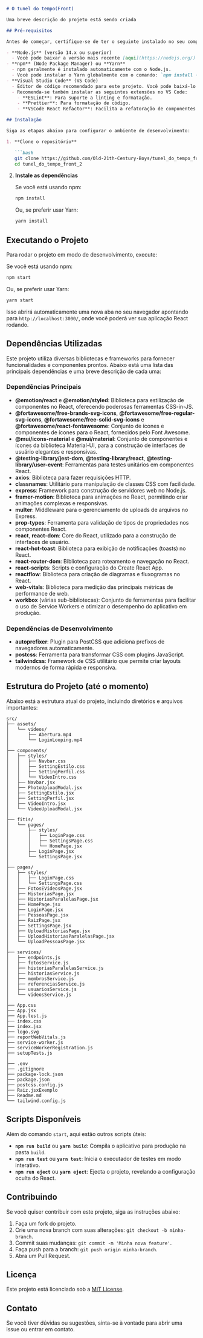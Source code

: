 ```markdown
# O tunel do tempo(Front)

Uma breve descrição do projeto está sendo criada

## Pré-requisitos

Antes de começar, certifique-se de ter o seguinte instalado no seu computador:

- **Node.js** (versão 14.x ou superior)
  - Você pode baixar a versão mais recente [aqui](https://nodejs.org/).
- **npm** (Node Package Manager) ou **Yarn**
  - npm geralmente é instalado automaticamente com o Node.js.
  - Você pode instalar o Yarn globalmente com o comando: `npm install --global yarn`.
- **Visual Studio Code** (VS Code)
  - Editor de código recomendado para este projeto. Você pode baixá-lo [aqui](https://code.visualstudio.com/).
  - Recomenda-se também instalar as seguintes extensões no VS Code:
    - **ESLint**: Para suporte a linting e formatação.
    - **Prettier**: Para formatação de código.
    - **VSCode React Refactor**: Facilita a refatoração de componentes React.

## Instalação

Siga as etapas abaixo para configurar o ambiente de desenvolvimento:

1. **Clone o repositório**

   ```bash
   git clone https://github.com/Old-21th-Century-Boys/tunel_do_tempo_front_2.git
   cd tunel_do_tempo_front_2
   ```

2. **Instale as dependências**

   Se você está usando npm:

   ```bash
   npm install
   ```

   Ou, se preferir usar Yarn:

   ```bash
   yarn install
   ```

## Executando o Projeto

Para rodar o projeto em modo de desenvolvimento, execute:

Se você está usando npm:

```bash
npm start
```

Ou, se preferir usar Yarn:

```bash
yarn start
```

Isso abrirá automaticamente uma nova aba no seu navegador apontando para `http://localhost:3000/`, onde você poderá ver sua aplicação React rodando.


## Dependências Utilizadas

Este projeto utiliza diversas bibliotecas e frameworks para fornecer funcionalidades e componentes prontos. Abaixo está uma lista das principais dependências e uma breve descrição de cada uma:

### Dependências Principais

- **@emotion/react** e **@emotion/styled**: Biblioteca para estilização de componentes no React, oferecendo poderosas ferramentas CSS-in-JS.
- **@fortawesome/free-brands-svg-icons**, **@fortawesome/free-regular-svg-icons**, **@fortawesome/free-solid-svg-icons** e **@fortawesome/react-fontawesome**: Conjunto de ícones e componentes de ícones para o React, fornecidos pelo Font Awesome.
- **@mui/icons-material** e **@mui/material**: Conjunto de componentes e ícones da biblioteca Material-UI, para a construção de interfaces de usuário elegantes e responsivas.
- **@testing-library/jest-dom**, **@testing-library/react**, **@testing-library/user-event**: Ferramentas para testes unitários em componentes React.
- **axios**: Biblioteca para fazer requisições HTTP.
- **classnames**: Utilitário para manipulação de classes CSS com facilidade.
- **express**: Framework para construção de servidores web no Node.js.
- **framer-motion**: Biblioteca para animações no React, permitindo criar animações complexas e responsivas.
- **multer**: Middleware para o gerenciamento de uploads de arquivos no Express.
- **prop-types**: Ferramenta para validação de tipos de propriedades nos componentes React.
- **react**, **react-dom**: Core do React, utilizado para a construção de interfaces de usuário.
- **react-hot-toast**: Biblioteca para exibição de notificações (toasts) no React.
- **react-router-dom**: Biblioteca para roteamento e navegação no React.
- **react-scripts**: Scripts e configuração do Create React App.
- **reactflow**: Biblioteca para criação de diagramas e fluxogramas no React.
- **web-vitals**: Biblioteca para medição das principais métricas de performance de web.
- **workbox** (várias sub-bibliotecas): Conjunto de ferramentas para facilitar o uso de Service Workers e otimizar o desempenho do aplicativo em produção.

### Dependências de Desenvolvimento

- **autoprefixer**: Plugin para PostCSS que adiciona prefixos de navegadores automaticamente.
- **postcss**: Ferramenta para transformar CSS com plugins JavaScript.
- **tailwindcss**: Framework de CSS utilitário que permite criar layouts modernos de forma rápida e responsiva.



## Estrutura do Projeto (até o momento)

Abaixo está a estrutura atual do projeto, incluindo diretórios e arquivos importantes:

```plaintext
src/
├── assets/
│   └── videos/
│       ├── Abertura.mp4
│       └── LoginLooping.mp4
│
├── components/
│   ├── styles/
│   │   ├── Navbar.css
│   │   ├── SettingEstilo.css
│   │   ├── SettingPerfil.css
│   │   └── VideoIntro.css
│   ├── Navbar.jsx
│   ├── PhotoUploadModal.jsx
│   ├── SettingEstilo.jsx
│   ├── SettingPerfil.jsx
│   ├── VideoIntro.jsx
│   └── VideoUploadModal.jsx
│
├── fitis/
│   └── pages/
│       ├── styles/
│       │   ├── LoginPage.css
│       │   ├── SettingsPage.css
│       │   └── HomePage.jsx
│       ├── LoginPage.jsx
│       └── SettingsPage.jsx
│
├── pages/
│   ├── styles/
│   │   ├── LoginPage.css
│   │   └── SettingsPage.css
│   ├── FotosEVideosPage.jsx
│   ├── HistoriasPage.jsx
│   ├── HistoriasParalelasPage.jsx
│   ├── HomePage.jsx
│   ├── LoginPage.jsx
│   ├── PessoasPage.jsx
│   ├── RaizPage.jsx
│   ├── SettingsPage.jsx
│   ├── UploadHistoriasPage.jsx
│   ├── UploadHistoriasParalelasPage.jsx
│   └── UploadPessoasPage.jsx
│
├── services/
│   ├── endpoints.js
│   ├── fotosService.js
│   ├── historiasParalelasService.js
│   ├── historiasService.js
│   ├── membrosService.js
│   ├── referenciasService.js
│   ├── usuariosService.js
│   └── videosService.js
│
├── App.css
├── App.jsx
├── App.test.js
├── index.css
├── index.jsx
├── logo.svg
├── reportWebVitals.js
├── service-worker.js
├── serviceWorkerRegistration.js
├── setupTests.js
│
├── .env
├── .gitignore
├── package-lock.json
├── package.json
├── postcss.config.js
├── Raiz.jsxExemplo
├── Readme.md
└── tailwind.config.js

```
## Scripts Disponíveis

Além do comando `start`, aqui estão outros scripts úteis:

- **`npm run build`** ou **`yarn build`**: Compila o aplicativo para produção na pasta `build`.
- **`npm run test`** ou **`yarn test`**: Inicia o executador de testes em modo interativo.
- **`npm run eject`** ou **`yarn eject`**: Ejecta o projeto, revelando a configuração oculta do React.

## Contribuindo

Se você quiser contribuir com este projeto, siga as instruções abaixo:

1. Faça um fork do projeto.
2. Crie uma nova branch com suas alterações: `git checkout -b minha-branch`.
3. Commit suas mudanças: `git commit -m 'Minha nova feature'`.
4. Faça push para a branch: `git push origin minha-branch`.
5. Abra um Pull Request.

## Licença

Este projeto está licenciado sob a [MIT License](LICENSE).

## Contato

Se você tiver dúvidas ou sugestões, sinta-se à vontade para abrir uma issue ou entrar em contato.

```